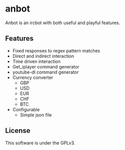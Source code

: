 # anbot

Anbot is an ircbot with both useful and playful features.

## Features

- Fixed responses to regex pattern matches
- Direct and indirect interaction
- Time driven interaction
- Get_iplayer command generator
- youtube-dl command generator
- Currency converter
	- GBP
	- USD
	- EUR
	- CHF
	- BTC
- Configurable
	- Simple json file

## License

This software is under the GPLv3.
